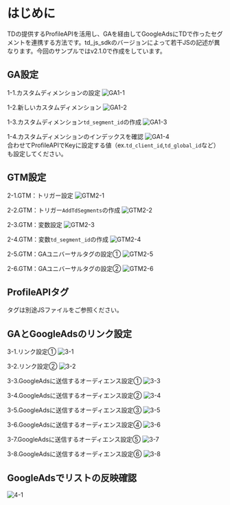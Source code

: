 # はじめに
  
TDの提供するProfileAPIを活用し、GAを経由してGoogleAdsにTDで作ったセグメントを連携する方法です。td_js_sdkのバージョンによって若干JSの記述が異なります。今回のサンプルではv2.1.0で作成をしています。
  
## GA設定
  
1-1.カスタムディメンションの設定
![GA1-1](https://github.com/tsukaharakazuki/image/blob/master/td_ga_papi_1.png?raw=true "GA1-1")  
  
1-2.新しいカスタムディメンション
![GA1-2](https://github.com/tsukaharakazuki/image/blob/master/td_ga_papi_2.png?raw=true "GA1-2")  
  
1-3.カスタムディメンション`td_segment_id`の作成
![GA1-3](https://github.com/tsukaharakazuki/image/blob/master/td_ga_papi_3.png?raw=true "GA1-3") 
  
1-4.カスタムディメンションのインデックスを確認
![GA1-4](https://github.com/tsukaharakazuki/image/blob/master/td_ga_papi_4.png?raw=true "GA1-4")  
合わせてProfileAPIでKeyに設定する値（ex.`td_client_id`,`td_global_id`など）も設定してください。
  
## GTM設定
  
2-1.GTM：トリガー設定
![GTM2-1](https://github.com/tsukaharakazuki/image/blob/master/td_ga_papi_5.png?raw=true "GTM2-1") 
  
2-2.GTM：トリガー`AddTdSegments`の作成
![GTM2-2](https://github.com/tsukaharakazuki/image/blob/master/td_ga_papi_6.png?raw=true "GTM2-2") 
  
2-3.GTM：変数設定
![GTM2-3](https://github.com/tsukaharakazuki/image/blob/master/td_ga_papi_7.png?raw=true "GTM2-3") 
  
2-4.GTM：変数`td_segment_id`の作成
![GTM2-4](https://github.com/tsukaharakazuki/image/blob/master/td_ga_papi_8.png?raw=true "GTM2-4") 
  
2-5.GTM：GAユニバーサルタグの設定①
![GTM2-5](https://github.com/tsukaharakazuki/image/blob/master/td_ga_papi_9.png?raw=true "GTM2-5") 
  
2-6.GTM：GAユニバーサルタグの設定②
![GTM2-6](https://github.com/tsukaharakazuki/image/blob/master/td_ga_papi_10.png?raw=true "GTM2-6") 
  
## ProfileAPIタグ
  
タグは別途JSファイルをご参照ください。
  
## GAとGoogleAdsのリンク設定
  
3-1.リンク設定①
![3-1](https://github.com/tsukaharakazuki/image/blob/master/td_ga_papi_11.png?raw=true "3-1") 
  
3-2.リンク設定②
![3-2](https://github.com/tsukaharakazuki/image/blob/master/td_ga_papi_12.png?raw=true "3-2") 
  
3-3.GoogleAdsに送信するオーディエンス設定①
![3-3](https://github.com/tsukaharakazuki/image/blob/master/td_ga_papi_13.png?raw=true "3-3") 
  
3-4.GoogleAdsに送信するオーディエンス設定②
![3-4](https://github.com/tsukaharakazuki/image/blob/master/td_ga_papi_14.png?raw=true "3-4") 
  
3-5.GoogleAdsに送信するオーディエンス設定③
![3-5](https://github.com/tsukaharakazuki/image/blob/master/td_ga_papi_15.png?raw=true "3-5") 
  
3-6.GoogleAdsに送信するオーディエンス設定④
![3-6](https://github.com/tsukaharakazuki/image/blob/master/td_ga_papi_16.png?raw=true "3-6") 
  
3-7.GoogleAdsに送信するオーディエンス設定⑤
![3-7](https://github.com/tsukaharakazuki/image/blob/master/td_ga_papi_17.png?raw=true "3-7") 
  
3-8.GoogleAdsに送信するオーディエンス設定⑥
![3-8](https://github.com/tsukaharakazuki/image/blob/master/td_ga_papi_18.png?raw=true "3-8") 
  
## GoogleAdsでリストの反映確認

![4-1](https://github.com/tsukaharakazuki/image/blob/master/td_ga_papi_19.png?raw=true "4-1") 
